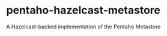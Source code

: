 pentaho-hazelcast-metastore
===========================

A Hazelcast-backed implementation of the Pentaho Metastore
